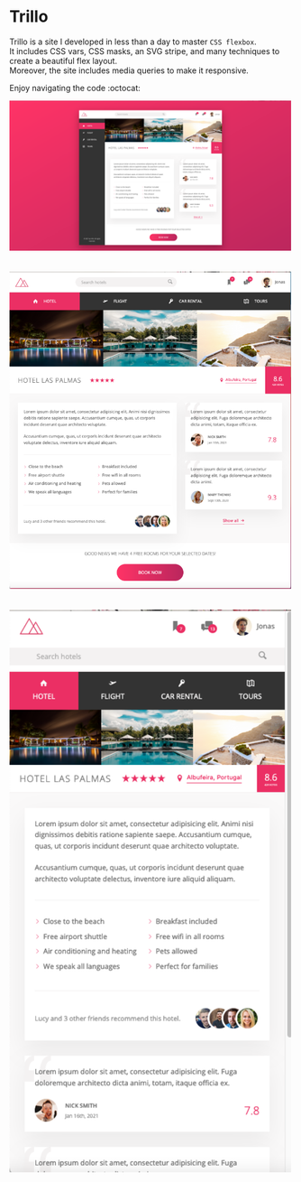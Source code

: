 # Trillo

Trillo is a site I developed in less than a day to master `CSS flexbox`.  
It includes CSS vars, CSS masks, an SVG stripe, and many techniques to create a beautiful flex layout.   
Moreover, the site includes media queries to make it responsive.

Enjoy navigating the code :octocat:

<img src="/screenshots/full-size.png" width=500>
<br><br><br>
<img src="/screenshots/medium-size.png" width=500>
<br><br><br>
<img src="/screenshots/small-size.png" width=500>
